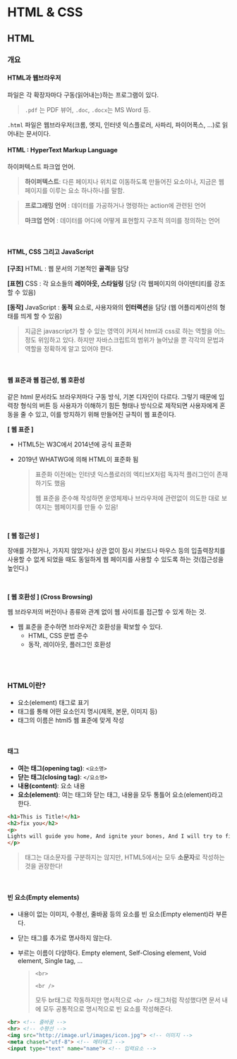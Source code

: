 # HTML & CSS

## HTML
### 개요
#### HTML과 웹브라우저

파일은 각 확장자마다 구동(읽어내는)하는 프로그램이 있다.

> `.pdf` 는 PDF 뷰어, `.doc`, `.docx`는 MS Word 등.

`.html` 파일은 웹브라우저(크롬, 엣지, 인터넷 익스플로러, 사파리, 파이어폭스, ...)로 읽어내는 문서이다.
<br>

#### HTML : HyperText Markup Language

하이퍼텍스트 파크업 언어.

> **하이퍼텍스트**: 다른 페이지나 위치로 이동하도록 만들어진 요소이나, 지금은 웹페이지를 이루는 요소 하나하나를 말함.

> **프로그래밍 언어** : 데이터를 가공하거나 명령하는 action에 관련된 언어
>
> **마크업 언어** : 데이터를 어디에 어떻게 표현할지 구조적 의미를 정의하는 언어
<br>

#### HTML, CSS 그리고 JavaScript

**[구조]** HTML : 웹 문서의 기본적인 **골격**을 담당

**[표현]** CSS : 각 요소들의 **레이아웃, 스타일링** 담당 (각 웹페이지의 아이덴티티를 강조할 수 있음)

**[동작]** JavaScript : **동적** 요소로, 사용자와의 **인터랙션**을 담당 (웹 어플리케이션의 형태를 띄게 할 수 있음)

> 지금은 javascript가 할 수 있는 영역이 커져서 html과 css로 하는 역할을 어느 정도 위임하고 있다. 하지만 자바스크립트의 범위가 늘어났을 뿐 각각의 문법과 역할을 정확하게 알고 있어야 한다.
<br>

#### 웹 표준과 웹 접근성, 웹 호환성

같은 html 문서라도 브라우저마다 구동 방식, 기본 디자인이 다르다. 그렇기 때문에 입력창 형식의 버튼 등 사용자가 이해하기 힘든 형태나 방식으로 제작되면 사용자에게 혼동을 줄 수 있고, 이를 방지하기 위해 만들어진 규칙이 웹 표준이다.
<br>

**[ 웹 표준 ]**

- HTML5는 W3C에서 2014년에 공식 표준화

- 2019년 WHATWG에 의해 HTML이 표준화 됨

  > 표준화 이전에는 인터넷 익스플로러의 엑티브X처럼 독자적 플러그인이 존재하기도 했음
  >
  > 웹 표준을 준수해 작성하면 운영체제나 브라우저에 관련없이 의도한 대로 보여지는 웹페이지를 만들 수 있음!
<br>


**[ 웹 접근성 ]**

장애를 가졌거나, 가지지 않았거나 상관 없이 잠시 키보드나 마우스 등의 입출력장치를 사용할 수 없게 되었을 때도 동일하게 웹 페이지를 사용할 수 있도록 하는 것(접근성을 높인다.)

<br>


**[ 웹 호환성 ] (Cross Browsing)**

웹 브라우저의 버전이나 종류와 관계 없이 웹 사이트를 접근할 수 있게 하는 것.

- 웹 표준을 준수하면 브라우저간 호환성을 확보할 수 있다.
  - HTML, CSS 문법 준수
  - 동작, 레이아웃, 플러그인 호환성
<br>
<br>

### HTML이란?

- 요소(element) 태그로 표기
- 태그를 통해 어떤 요소인지 명시(제목, 본문, 이미지 등)
- 태그의 이름은 html5 웹 표준에 맞게 작성
<br>

#### 태그

- **여는 태그(opening tag)**: `<요소명>`
- **닫는 태그(closing tag)**: `</요소명>`
- **내용(content)**: 요소 내용
- **요소(element)**: 여는 태그와 닫는 태그, 내용을 모두 통틀어 요소(element)라고 한다.

```html
<h1>This is Title!</h1>
<h2>fix you</h2>
<p>
Lights will guide you home, And ignite your bones, And I will try to fix you.
</p>
```

> 태그는 대소문자를 구분하지는 않지만, HTML5에서는 모두 **소문자**로 작성하는 것을 권장한다!
<br>

#### 빈 요소(Empty elements)

- 내용이 없는 이미지, 수평선, 줄바꿈 등의 요소를 빈 요소(Empty element)라 부른다.

- 닫는 태그를 추가로 명사하지 않는다.

- 부르는 이름이 다양하다.
  Empty element, Self-Closing element, Void element, Single tag, ...

  > `<br>`
  >
  > `<br />`
  >
  > 모두 br태그로 작동하지만 명시적으로 `<br />` 태그처럼 작성했다면 문서 내에 모두 공통적으로 명시적으로 빈 요소를 작성해준다.

```html
<br> <!-- 줄바꿈 -->
<hr> <!-- 수평선 -->
<img src="http://image.url/images/icon.jpg"> <!-- 이미지 -->
<meta chaset="utf-8"> <!-- 메타태그 -->
<input type="text" name="name"> <!-- 입력요소 -->
```

